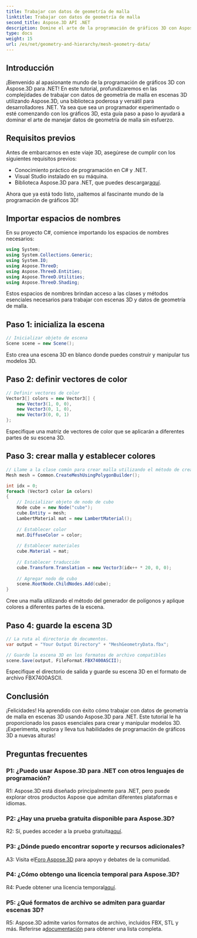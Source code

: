 ```yaml
---
title: Trabajar con datos de geometría de malla
linktitle: Trabajar con datos de geometría de malla
second_title: Aspose.3D API .NET
description: Domine el arte de la programación de gráficos 3D con Aspose.3D para .NET. Crea, manipula y guarda impresionantes escenas 3D sin esfuerzo.
type: docs
weight: 15
url: /es/net/geometry-and-hierarchy/mesh-geometry-data/
---
```

## Introducción

¡Bienvenido al apasionante mundo de la programación de gráficos 3D con Aspose.3D para .NET! En este tutorial, profundizaremos en las complejidades de trabajar con datos de geometría de malla en escenas 3D utilizando Aspose.3D, una biblioteca poderosa y versátil para desarrolladores .NET. Ya sea que sea un programador experimentado o esté comenzando con los gráficos 3D, esta guía paso a paso lo ayudará a dominar el arte de manejar datos de geometría de malla sin esfuerzo.

## Requisitos previos

Antes de embarcarnos en este viaje 3D, asegúrese de cumplir con los siguientes requisitos previos:

- Conocimiento práctico de programación en C# y .NET.
- Visual Studio instalado en su máquina.
- Biblioteca Aspose.3D para .NET, que puedes descargar[aquí](https://releases.aspose.com/3d/net/).

Ahora que ya está todo listo, ¡saltemos al fascinante mundo de la programación de gráficos 3D!

## Importar espacios de nombres

En su proyecto C#, comience importando los espacios de nombres necesarios:

```csharp
using System;
using System.Collections.Generic;
using System.IO;
using Aspose.ThreeD;
using Aspose.ThreeD.Entities;
using Aspose.ThreeD.Utilities;
using Aspose.ThreeD.Shading;
```

Estos espacios de nombres brindan acceso a las clases y métodos esenciales necesarios para trabajar con escenas 3D y datos de geometría de malla.

## Paso 1: inicializa la escena

```csharp
// Inicializar objeto de escena
Scene scene = new Scene();
```

Esto crea una escena 3D en blanco donde puedes construir y manipular tus modelos 3D.

## Paso 2: definir vectores de color

```csharp
// Definir vectores de color
Vector3[] colors = new Vector3[] {
    new Vector3(1, 0, 0),
    new Vector3(0, 1, 0),
    new Vector3(0, 0, 1)
};
```

Especifique una matriz de vectores de color que se aplicarán a diferentes partes de su escena 3D.

## Paso 3: crear malla y establecer colores

```csharp
// Llame a la clase común para crear malla utilizando el método de creación de polígonos para establecer una instancia de malla
Mesh mesh = Common.CreateMeshUsingPolygonBuilder();

int idx = 0;
foreach (Vector3 color in colors)
{
    // Inicializar objeto de nodo de cubo
    Node cube = new Node("cube");
    cube.Entity = mesh;
    LambertMaterial mat = new LambertMaterial();
    
    // Establecer color
    mat.DiffuseColor = color;
    
    // Establecer materiales
    cube.Material = mat;
    
    // Establecer traducción
    cube.Transform.Translation = new Vector3(idx++ * 20, 0, 0);
    
    // Agregar nodo de cubo
    scene.RootNode.ChildNodes.Add(cube);
}
```

Cree una malla utilizando el método del generador de polígonos y aplique colores a diferentes partes de la escena.

## Paso 4: guarde la escena 3D

```csharp
// La ruta al directorio de documentos.
var output = "Your Output Directory" + "MeshGeometryData.fbx";

// Guarde la escena 3D en los formatos de archivo compatibles
scene.Save(output, FileFormat.FBX7400ASCII);
```

Especifique el directorio de salida y guarde su escena 3D en el formato de archivo FBX7400ASCII.

## Conclusión

¡Felicidades! Ha aprendido con éxito cómo trabajar con datos de geometría de malla en escenas 3D usando Aspose.3D para .NET. Este tutorial le ha proporcionado los pasos esenciales para crear y manipular modelos 3D. ¡Experimenta, explora y lleva tus habilidades de programación de gráficos 3D a nuevas alturas!

## Preguntas frecuentes

### P1: ¿Puedo usar Aspose.3D para .NET con otros lenguajes de programación?

R1: Aspose.3D está diseñado principalmente para .NET, pero puede explorar otros productos Aspose que admitan diferentes plataformas e idiomas.

### P2: ¿Hay una prueba gratuita disponible para Aspose.3D?

 R2: Sí, puedes acceder a la prueba gratuita[aquí](https://releases.aspose.com/).

### P3: ¿Dónde puedo encontrar soporte y recursos adicionales?

 A3: Visita el[Foro Aspose.3D](https://forum.aspose.com/c/3d/18) para apoyo y debates de la comunidad.

### P4: ¿Cómo obtengo una licencia temporal para Aspose.3D?

 R4: Puede obtener una licencia temporal[aquí](https://purchase.aspose.com/temporary-license/).

### P5: ¿Qué formatos de archivo se admiten para guardar escenas 3D?

 R5: Aspose.3D admite varios formatos de archivo, incluidos FBX, STL y más. Referirse a[documentación](https://reference.aspose.com/3d/net/) para obtener una lista completa.